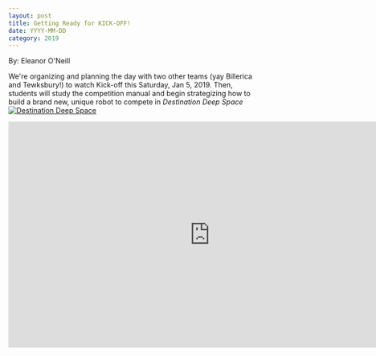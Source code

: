 ```yaml
---
layout: post
title: Getting Ready for KICK-OFF!
date: YYYY-MM-DD
category: 2019
---
```

By: Eleanor O'Neill

We're organizing and planning the day with two other teams (yay Billerica and Tewksbury!) to watch Kick-off this Saturday, Jan 5, 2019. Then, students will study the competition manual and begin strategizing how to build a brand new, unique robot to compete in *Destination Deep Space* <a href="{{site.baseurl}}/images/uploads/2019/01/FIRST-DestDeepSpace-logo_full-color-sponsor-350.png"><img src="{{site.baseurl}}/images/uploads/2019/01/FIRST-DestDeepSpace-logo_full-color-sponsor-350.png" alt="Destination Deep Space" class="size-full wp-image-2107" data-fancybox /></a>

<iframe width="802" height="451" src="https://www.youtube.com/embed/Rb1byfe_5TU?feature=oembed&amp;wmode=opaque" frameborder="0" allow="accelerometer; autoplay; encrypted-media; gyroscope; picture-in-picture" allowfullscreen></iframe></p>